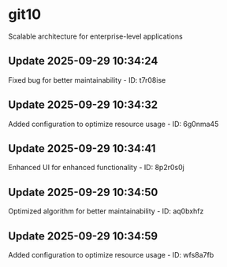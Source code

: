 # git10
Scalable architecture for enterprise-level applications

## Update 2025-09-29 10:34:24
Fixed bug for better maintainability - ID: t7r08ise


## Update 2025-09-29 10:34:32
Added configuration to optimize resource usage - ID: 6g0nma45


## Update 2025-09-29 10:34:41
Enhanced UI for enhanced functionality - ID: 8p2r0s0j


## Update 2025-09-29 10:34:50
Optimized algorithm for better maintainability - ID: aq0bxhfz


## Update 2025-09-29 10:34:59
Added configuration to optimize resource usage - ID: wfs8a7fb

